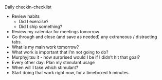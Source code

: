 Daily checkin-checklist


* Review habits
	* Did I exercise?
	* Did I ship something? 
* Review my calendar for meetings tomorrow
* Go through and close (and save as needed) any extraneous / distracting tabs.
* What is my main work tomorrow?
* What work is important that I’m not going to do?
* Murphyjitsu it - how surprised would I be if I didn’t hit that goal?
* Every other day: Plan my stimulant usage
* When will I take which stimulant?
* Start doing that work right now, for a timeboxed 5 minutes.
